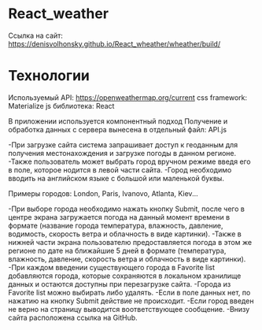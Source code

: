 # React_weather

Ссылка на сайт: https://denisvolhonsky.github.io/React_wheather/wheather/build/

# Технологии
Используемый API: https://openweathermap.org/current
css framework: Materialize
js библиотека: React

В приложении используется компонентный подход
Получение и обработка данных с сервера вынесена в отдельный файл: API.js

-При загрузке сайта система запрашивает доступ к геоданным для получения местонахождения и загрузке погоды в данном регионе.
-Также пользователь может выбрать город вручном режиме введя его в поле, которое нодится в левой части сайта.
-Город необходимо вводить на английском языке с большой или маленькой буквы.

Примеры городов: London, Paris, Ivanovo, Atlanta, Kiev...

-При выборе города необходимо нажать кнопку Submit, после чего в центре экрана загружается погода на данный
момент времени в формате (название города температура, влажность, давление, водимость, скорость ветра и облачность в виде картинки).
-Также в нижней части экрана пользователю предоставляется погода в этом же регионе по дате
на ближайшие 5 дней в формате (температура, влажность, давление, скорость ветра и облачность в виде картинки).
-При каждом введении существующего города в Favorite list добавляются города,
которые сохраняются в локальном хранилище данных и остаются доступны при перезагрузке сайта.
-Города из Favorite list можно выбирать либо удалять.
-Если в поле данных нет, по нажатию на кнопку Submit действие не происходит.
-Если город введен не верно на страницу выводится воответствующее сообщение.
-Внизу сайта расположена ссылка на GitHub.







